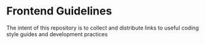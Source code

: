 # Frontend Guidelines

The intent of this repository is to collect and distribute links to useful
coding style guides and development practices
